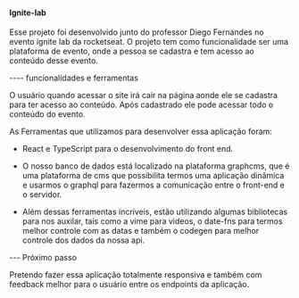 #### Ignite-lab 

Esse projeto foi desenvolvido junto do professor Diego Fernandes no evento ignite lab da rocketseat. O projeto tem como funcionalidade ser uma plataforma de evento, onde a pessoa se cadastra e tem acesso ao conteúdo desse evento.

---- funcionalidades e ferramentas

O usuário quando acessar o site irá cair na página aonde ele se cadastra para ter acesso ao conteúdo. Após cadastrado ele pode acessar todo o conteúdo do evento.

As Ferramentas que utilizamos para desenvolver essa aplicação foram: 

- React e TypeScript para o desenvolvimento do front end. 

- O nosso banco de dados está localizado na plataforma graphcms, que é uma plataforma de cms que possibilita termos uma aplicação dinâmica e usarmos o graphql para fazermos a comunicação entre o front-end e o servidor. 

- Além dessas ferramentas incríveis, estão utilizando algumas bibliotecas para nos auxilar, tais como a vime para videos, o date-fns para termos melhor controle com as datas e também o codegen para melhor controle dos dados da nossa api. 

--- Próximo passo

Pretendo fazer essa aplicação totalmente responsiva e também com feedback melhor para o usuário entre os endpoints da aplicação.